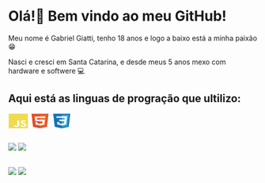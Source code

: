 <h1> Olá!👋 Bem vindo ao meu GitHub! </h1>
<p>Meu nome é Gabriel Giatti, tenho 18 anos e logo a baixo está a minha paixão 😁</p>
<p>Nasci e cresci em Santa Catarina, e desde meus 5 anos mexo com hardware e softwere 💻</p>

  ##
  
<h2>Aqui está as linguas de progração que ultilizo:</h2>
<div>
  <img align="center" height="30" width="40" src="https://raw.githubusercontent.com/devicons/devicon/master/icons/javascript/javascript-plain.svg">
  <img align="center" height="30" width="40" src="https://raw.githubusercontent.com/devicons/devicon/master/icons/html5/html5-original.svg">
  <img align="center" height="30" width="40" src="https://raw.githubusercontent.com/devicons/devicon/master/icons/css3/css3-original.svg">
</div>

  ##
  
<div>
  <img height="200em" src="https://github-readme-stats.vercel.app/api?username=PZNnn&show_icons=true&theme=radical" />
  <img height="200em" src="https://github-readme-stats.vercel.app/api/top-langs/?username=PZNnn&theme=radical" />
</div>

  ##

<div>
  <a href="https://www.instagram.com/_pzn.giatti/" target="_blank"><img src="https://img.shields.io/badge/-Instagram-%23E4405F?style=for-the-badge&logo=instagram&logoColor=white" target="_blank"></a>
  <a href = "mailto:zinhogiatti@gmail.com"><img src="https://img.shields.io/badge/-Gmail-%23333?style=for-the-badge&logo=gmail&logoColor=white" target="_blank"></a>
</div>
